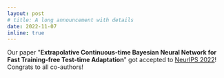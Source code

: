 ```yaml
---
layout: post
# title: A long announcement with details
date: 2022-11-07 
inline: true
---
```


Our paper "**Extrapolative Continuous-time Bayesian Neural Network for Fast Training-free Test-time Adaptation**" got accepted to [NeurIPS 2022](https://neurips.cc/Conferences/2022)! Congrats to all co-authors!

